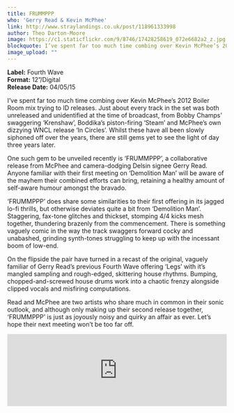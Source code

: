 ```yaml
---
title: FRUMMPPP
who: 'Gerry Read & Kevin McPhee'
link: http://www.straylandings.co.uk/post/118961333998
author: Theo Darton-Moore
image: https://c1.staticflickr.com/9/8746/17428258619_072e6682a2_z.jpg
blockquote: I’ve spent far too much time combing over Kevin McPhee’s 2012 Boiler Room mix trying to ID releases. Just about every track in the set was both unreleased and unidentified at the time of broadcast, from Bobby Champs’ swaggering ‘Krenshaw’, Boddika’s piston-firing ‘Steam’ and McPhee’s own dizzying WNCL release ‘In Circles’. Whilst these have all been slowly siphoned off over the years, there are still gems yet to see the light of day three years later.
image_upload: ""
---
```


**Label:** Fourth Wave
<br>**Format:** 12”/Digital
<br>**Release Date:** 04/05/15

I’ve spent far too much time combing over Kevin McPhee’s 2012 Boiler Room mix trying to ID releases. Just about every track in the set was both unreleased and unidentified at the time of broadcast, from Bobby Champs’ swaggering ‘Krenshaw’, Boddika’s piston-firing ‘Steam’ and McPhee’s own dizzying WNCL release ‘In Circles’. Whilst these have all been slowly siphoned off over the years, there are still gems yet to see the light of day three years later.

One such gem to be unveiled recently is ‘FRUMMPPP’, a collaborative release from McPhee and camera-dodging Delsin signee Gerry Read. Anyone familiar with their first meeting on ‘Demolition Man’ will be aware of the mayhem their combined efforts can bring, retaining a healthy amount of self-aware humour amongst the bravado.

‘FRUMMPPP’ does share some similarities to their first offering in its jagged lo-fi thrills, but otherwise deviates quite a bit from ‘Demolition Man’. Staggering, fax-tone glitches and thickset, stomping 4/4 kicks mesh together, thundering brazenly from the commencement. There is something vaguely comic in the way the track swaggers forward cocky and unabashed, grinding synth-tones struggling to keep up with the incessant boom of low-end.

On the flipside the pair have turned in a recast of the original, vaguely familiar of Gerry Read’s previous Fourth Wave offering ‘Legs’ with it’s mangled sampling and rough-edged, skittering house rhythms. Bumping, chopped-and-screwed house drums work into a chaotic frenzy alongside clipped vocals and misfiring computations.

Read and McPhee are two artists who share much in common in their sonic outlook, and although only making up their second release together, ‘FRUMMPPP’ is just as joyously noisy and quirky an affair as ever. Let’s hope their next meeting won’t be too far off. 

<iframe width="100%" height="166" scrolling="no" frameborder="no" src="https://w.soundcloud.com/player/?url=https%3A//api.soundcloud.com/tracks/204005655&color=ff5500&auto_play=false&hide_related=false&show_comments=true&show_user=true&show_reposts=false"></iframe>